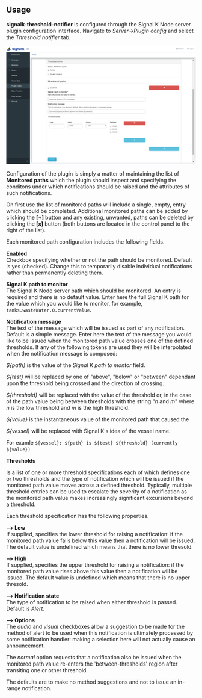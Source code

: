 ## Usage

 __signalk-threshold-notifier__ is configured through the Signal K Node server
plugin configuration interface.
Navigate to _Server_->_Plugin config_ and select the _Threshold notifier_ tab.

![Configuration panel](readme/screenshot.png)

Configuration of the plugin is simply a matter of maintaining the list of
__Monitored paths__ which the plugin should inspect and specifying the
conditons under which notifications should be raised and the attributes
of such notifications.

On first use the list of monitored paths will include a single, empty, entry
which should be completed.
Additional monitored paths can be added by clicking the __[+]__ button and any
existing, unwanted, paths can be deleted by clicking the __[x]__ button (both
buttons are located in the control panel to the right of the list). 

Each monitored path configuration includes the following fields.

__Enabled__  
Checkbox specifying whether or not the path should be monitored.
Default is yes (checked).
Change this to temporarily disable individual notifications rather than
permanently deleting them.

__Signal K path to monitor__  
The Signal K Node server path which should be monitored.
An entry is required and there is no default value.
Enter here the full Signal K path for the value which you would like to
monitor, for example, `tanks.wasteWater.0.currentValue`.

__Notification message__  
The text of the message which will be issued as part of any notification.
Default is a simple message.
Enter here the text of the message you would like to be issued when the
monitored path value crosses one of the defined thresholds.
If any of the following tokens are used they will be interpolated when the
notification message is composed:

_${path}_ is the value of the _Signal K path to montor_ field.

_${test}_ will be replaced by one of "above", "below" or "between"
dependant upon the threshold being crossed and the direction of crossing.

_${threshold}_ will be replaced with the value of the threshold or, in the
case of the path value being between thresholds with the string "_n_ and _m_"
where _n_ is the low threshold and _m_ is the high threshold.

_${value}_ is the instantaneous value of the monitored path that caused the

_${vessel}_ will be replaced with Signal K's idea of the vessel name.

For examle `${vessel}: ${path} is ${test} ${threshold} (currently ${value})`

__Thresholds__

Is a list of one or more threshold specifications each of which defines one or
two thresholds and the type of notification which will be issued if the
monitored path value moves across a defined threshold.
Typically, multiple threshold entries can be used to escalate the severity of
a notification as the monitored path value makes increasingly significant
excursions beyond a threshold. 

Each threshold specification has the following properties.

__--> Low__  
If supplied, specifies the lower threshold for raising a notification: if
the monitored path value falls below this value then a notification will
be issued.
The default value is undefined which means that there is no lower
thresold.

__--> High__  
If supplied, specifies the upper threshold for raising a notification: if
the monitored path value rises above this value then a notification will
be issued.
The default value is undefined which means that there is no upper
thresold.

__--> Notification state__  
The type of notification to be raised when either threshold is passed.
Default is _Alert_.

__--> Options__  
The _audio_ and _visual_ checkboxes allow a suggestion to be made for the
method of alert to be used when this notification is ultimately processed by
some notification handler: making a selection here will not actually cause an
announcement.

The _normal_ option requests that a notification also be issued when the
monitored path value re-enters the 'between-thresholds' region after
transiting one or other threshold.

The defaults are to make no method suggestions and not to issue an in-range
notification.
